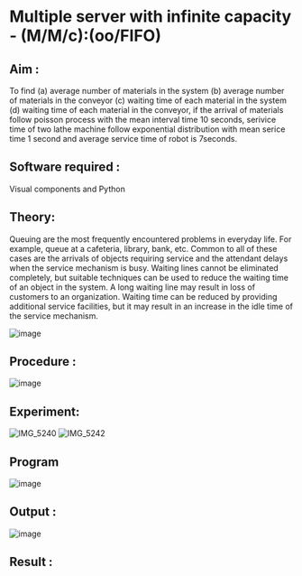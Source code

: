 # Multiple server with infinite capacity - (M/M/c):(oo/FIFO)
## Aim :
To find (a) average number of materials in the system (b) average number of materials in the conveyor (c) waiting time of each material in the system (d) waiting time of each material in the conveyor, if the arrival  of materials follow poisson process with the mean interval time 10 seconds, serivice time of two lathe machine follow exponential distribution with mean serice time 1 second and average service time of robot is 7seconds.

## Software required :
Visual components and Python

## Theory:
Queuing are the most frequently encountered problems in everyday life. For example, queue at a cafeteria, library, bank, etc. Common to all of these cases are the arrivals of objects requiring service and the attendant delays when the service mechanism is busy. Waiting lines cannot be eliminated completely, but suitable techniques can be used to reduce the waiting time of an object in the system. A long waiting line may result in loss of customers to an organization. Waiting time can be reduced by providing additional service facilities, but it may result in an increase in the idle time of the service mechanism.

![image](https://user-images.githubusercontent.com/103921593/203238035-1c8109bc-cbf2-4c77-baea-c5b682a752ef.png)

## Procedure :

![image](https://user-images.githubusercontent.com/103921593/203238265-176740b0-eae2-4772-90be-5449869ac9b0.png)




## Experiment:
![IMG_5240](https://github.com/HARIPRASHAAD/Muttiple-capacity-with-infinite-capacity/assets/144268297/4f3a3a91-f5ff-4ced-99f3-005f27fbfd09)
![IMG_5242](https://github.com/HARIPRASHAAD/Muttiple-capacity-with-infinite-capacity/assets/144268297/9e78dc47-d5e6-4f3b-bf82-12578306870e)


## Program
![image](https://github.com/HARIPRASHAAD/Muttiple-capacity-with-infinite-capacity/assets/144268297/661705f6-6b6a-442b-bed1-6b0d29bf5b5e)



## Output :
![image](https://github.com/HARIPRASHAAD/Muttiple-capacity-with-infinite-capacity/assets/144268297/6fba22d0-f690-4c4c-b9ef-5467724c628c)

## Result : 

